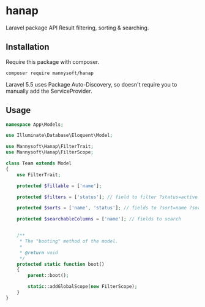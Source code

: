 # hanap
Laravel package API Result filtering, sorting &amp; searching.

## Installation

Require this package with composer.

```shell
composer require mannysoft/hanap
```

Laravel 5.5 uses Package Auto-Discovery, so doesn't require you to manually add the ServiceProvider.

## Usage

```php
namespace App\Models;

use Illuminate\Database\Eloquent\Model;

use Mannysoft\Hanap\FilterTrait;
use Mannysoft\Hanap\FilterScope;

class Team extends Model
{
	use FilterTrait;

    protected $fillable = ['name'];

    protected $filters = ['status']; // field to filter ?status=active

    protected $sorts = ['name', 'status']; // fields to ?sort=name ?sort=-name ?sort=name,-status

    protected $searchableColumns = ['name']; // fields to search


    /**
     * The "booting" method of the model.
     *
     * @return void
     */
    protected static function boot()
    {
        parent::boot();

        static::addGlobalScope(new FilterScope);
    }
}
```
